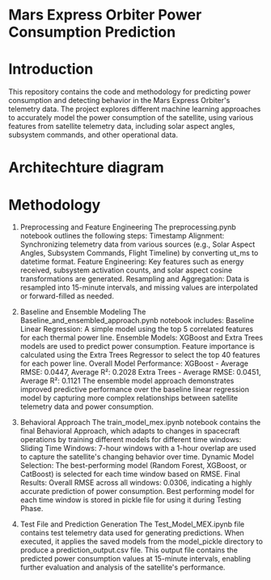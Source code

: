 # Mars Express Orbiter Power Consumption Prediction
# Introduction
This repository contains the code and methodology for predicting power consumption and detecting behavior in the Mars Express Orbiter's telemetry data. The project explores different machine learning approaches to accurately model the power consumption of the satellite, using various features from satellite telemetry data, including solar aspect angles, subsystem commands, and other operational data.

# Architechture diagram



# Methodology

1. Preprocessing and Feature Engineering
The preprocessing.pynb notebook outlines the following steps:
Timestamp Alignment: Synchronizing telemetry data from various sources (e.g., Solar Aspect Angles, Subsystem Commands, Flight Timeline) by converting ut_ms to datetime format.
Feature Engineering: Key features such as energy received, subsystem activation counts, and solar aspect cosine transformations are generated.
Resampling and Aggregation: Data is resampled into 15-minute intervals, and missing values are interpolated or forward-filled as needed.

2. Baseline and Ensemble Modeling
The Baseline_and_ensembled_approach.pynb notebook includes:
Baseline Linear Regression: A simple model using the top 5 correlated features for each thermal power line.
Ensemble Models:
XGBoost and Extra Trees models are used to predict power consumption.
Feature importance is calculated using the Extra Trees Regressor to select the top 40 features for each power line.
Overall Model Performance:
XGBoost - Average RMSE: 0.0447, Average R²: 0.2028
Extra Trees - Average RMSE: 0.0451, Average R²: 0.1121
The ensemble model approach demonstrates improved predictive performance over the baseline linear regression model by capturing more complex relationships between satellite telemetry data and power consumption.

3. Behavioral Approach
The train_model_mex.ipynb notebook contains the final Behavioral Approach, which adapts to changes in spacecraft operations by training different models for different time windows:
Sliding Time Windows: 7-hour windows with a 1-hour overlap are used to capture the satellite's changing behavior over time.
Dynamic Model Selection: The best-performing model (Random Forest, XGBoost, or CatBoost) is selected for each time window based on RMSE.
Final Results:
Overall RMSE across all windows: 0.0306, indicating a highly accurate prediction of power consumption.
Best performing model for each time window is stored in pickle file for using it during Testing Phase.

4. Test File and Prediction Generation
The Test_Model_MEX.ipynb file contains test telemetry data used for generating predictions. When executed, it applies the saved models from the model_pickle directory to produce a prediction_output.csv file. This output file contains the predicted power consumption values at 15-minute intervals, enabling further evaluation and analysis of the satellite's performance.  





